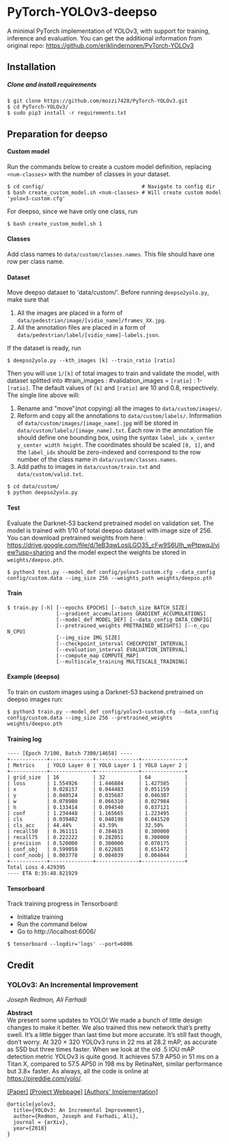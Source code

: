 # PyTorch-YOLOv3-deepso
A minimal PyTorch implementation of YOLOv3, with support for training, inference and evaluation. You can get the additional information from original repo: https://github.com/eriklindernoren/PyTorch-YOLOv3


## Installation

##### Clone and install requirements
    $ git clone https://github.com/mozzi7428/PyTorch-YOLOv3.git
    $ cd PyTorch-YOLOv3/
    $ sudo pip3 install -r requirements.txt


## Preparation for deepso

#### Custom model
Run the commands below to create a custom model definition, replacing `<num-classes>` with the number of classes in your dataset.

```
$ cd config/                                # Navigate to config dir
$ bash create_custom_model.sh <num-classes> # Will create custom model 'yolov3-custom.cfg'
```
For deepso, since we have only one class, run
```
$ bash create_custom_model.sh 1
```

#### Classes
Add class names to `data/custom/classes.names`. This file should have one row per class name.

#### Dataset
Move deepso dataset to 'data/custom/'. Before running `deepso2yolo.py`, make sure that 
1) All the images are placed in a form of `data/pedestrian/image/[vidio_name]/frames_XX.jpg`. 
2) All the annotation files are placed in a form of `data/pedestrian/label/[vidio_name]-labels.json`. 

If the dataset is ready, run
```
$ deepso2yolo.py --kth_images [k] --train_ratio [ratio]
```
Then you will use `1/[k]` of total images to train and validate the model, with dataset splitted into #train_images : #validation_images = `[ratio]` : 1-`[ratio]`. The default values of `[k]` and `[ratio]` are 10 and 0.8, respectively. The single line above will: 
1) Rename and "move"(not copying) all the images to `data/custom/images/`. 
2) Reform and copy all the annotations to `data/custom/labels/`. Information of `data/custom/images/[image_name].jpg` will be stored in `data/custom/labels/[image_name].txt`. Each row in the annotation file should define one bounding box, using the syntax `label_idx x_center y_center width height`. The coordinates should be scaled `[0, 1]`, and the `label_idx` should be zero-indexed and correspond to the row number of the class name in `data/custom/classes.names`.
3) Add paths to images in `data/custom/train.txt` and `data/custom/valid.txt`.


```
$ cd data/custom/
$ python deepso2yolo.py
```

#### Test
Evaluate the Darknet-53 backend pretrained model on validation set. The model is trained with 1/10 of total deepso dataset with image size of 256. You can download pretrained weights from here : https://drive.google.com/file/d/1eB3qwLosiLGO35_cFw9S6UIh_wPtpwqJ/view?usp=sharing and the model expect the weights be stored in `weights/deepso.pth`.
```
$ python3 test.py --model_def config/yolov3-custom.cfg --data_config config/custom.data --img_size 256 --weights_path weights/deepso.pth
```

#### Train
```
$ train.py [-h] [--epochs EPOCHS] [--batch_size BATCH_SIZE]
                [--gradient_accumulations GRADIENT_ACCUMULATIONS]
                [--model_def MODEL_DEF] [--data_config DATA_CONFIG]
                [--pretrained_weights PRETRAINED_WEIGHTS] [--n_cpu N_CPU]
                [--img_size IMG_SIZE]
                [--checkpoint_interval CHECKPOINT_INTERVAL]
                [--evaluation_interval EVALUATION_INTERVAL]
                [--compute_map COMPUTE_MAP]
                [--multiscale_training MULTISCALE_TRAINING]
```

#### Example (deepso)
To train on custom images using a Darknet-53 backend pretrained on deepso images run: 
```
$ python3 train.py --model_def config/yolov3-custom.cfg --data_config config/custom.data --img_size 256 --pretrained_weights weights/deepso.pth
```

#### Training log
```
---- [Epoch 7/100, Batch 7300/14658] ----
+------------+--------------+--------------+--------------+
| Metrics    | YOLO Layer 0 | YOLO Layer 1 | YOLO Layer 2 |
+------------+--------------+--------------+--------------+
| grid_size  | 16           | 32           | 64           |
| loss       | 1.554926     | 1.446884     | 1.427585     |
| x          | 0.028157     | 0.044483     | 0.051159     |
| y          | 0.040524     | 0.035687     | 0.046307     |
| w          | 0.078980     | 0.066310     | 0.027984     |
| h          | 0.133414     | 0.094540     | 0.037121     |
| conf       | 1.234448     | 1.165665     | 1.223495     |
| cls        | 0.039402     | 0.040198     | 0.041520     |
| cls_acc    | 44.44%       | 43.59%       | 32.50%       |
| recall50   | 0.361111     | 0.384615     | 0.300000     |
| recall75   | 0.222222     | 0.282051     | 0.300000     |
| precision  | 0.520000     | 0.300000     | 0.070175     |
| conf_obj   | 0.599058     | 0.622685     | 0.651472     |
| conf_noobj | 0.003778     | 0.004039     | 0.004044     |
+------------+--------------+--------------+--------------+
Total Loss 4.429395
---- ETA 0:35:48.821929
```

#### Tensorboard
Track training progress in Tensorboard:
* Initialize training
* Run the command below
* Go to http://localhost:6006/

```
$ tensorboard --logdir='logs' --port=6006
```

## Credit

### YOLOv3: An Incremental Improvement
_Joseph Redmon, Ali Farhadi_ <br>

**Abstract** <br>
We present some updates to YOLO! We made a bunch
of little design changes to make it better. We also trained
this new network that’s pretty swell. It’s a little bigger than
last time but more accurate. It’s still fast though, don’t
worry. At 320 × 320 YOLOv3 runs in 22 ms at 28.2 mAP,
as accurate as SSD but three times faster. When we look
at the old .5 IOU mAP detection metric YOLOv3 is quite
good. It achieves 57.9 AP50 in 51 ms on a Titan X, compared
to 57.5 AP50 in 198 ms by RetinaNet, similar performance
but 3.8× faster. As always, all the code is online at
https://pjreddie.com/yolo/.

[[Paper]](https://pjreddie.com/media/files/papers/YOLOv3.pdf) [[Project Webpage]](https://pjreddie.com/darknet/yolo/) [[Authors' Implementation]](https://github.com/pjreddie/darknet)

```
@article{yolov3,
  title={YOLOv3: An Incremental Improvement},
  author={Redmon, Joseph and Farhadi, Ali},
  journal = {arXiv},
  year={2018}
}
```
